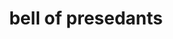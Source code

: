 ---
pid: LLP398
title: bell of presedants
location_transcription: washington DS
zipcode: '19120'
outside_phl: 
neighborhood: Logan,Olney
age: '10'
age_range: 6-13
instagram: 
image_file_name: LLP_398.jpg
proposal_transcription: |-
  box
  it's a bell about all have hope and we are strong have faith, because it is what the presedent wants, explanation

  - citazen
  - me grown up

  bell of presadont we have hope we are strong no matter what

  trust
topic: History,Politics,Freedom
topic_summary: 0, 0, 0
type: Sculpture Statue
keywords_other: president, presidents, washington DC, bell, hope
credit: jayden@swagthebag
image_labels: 
twitter: 
facebook: 
permalink: "/monuments/llp398/"
layout: item-page
---